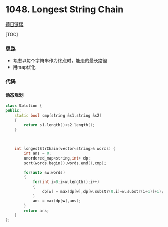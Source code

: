 # 1048. Longest String Chain

[题目链接](https://leetcode.com/problems/longest-string-chain/)

[TOC]

### 思路
* 考虑以每个字符串作为终点时，能走的最长路径
* 用map优化


### 代码

#### 动态规划

```cpp
class Solution {
public:
    static bool cmp(string &s1,string &s2)
    {
        return s1.length()<s2.length();
    }
    
    
    
    int longestStrChain(vector<string>& words) {
        int ans = 0;
        unordered_map<string,int> dp;
        sort(words.begin(),words.end(),cmp);
        
        for(auto &w:words)
        {
            for(int i=0;i<w.length();i++)
            {
                dp[w] = max(dp[w],dp[w.substr(0,i)+w.substr(i+1)]+1);
            }
            ans = max(dp[w],ans);
        }
        return ans;
    }
};
```

